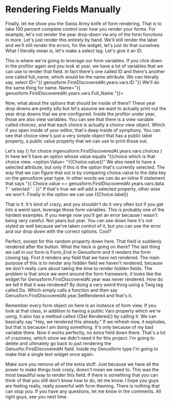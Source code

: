 # Rendering Fields Manually

Finally, let me show you the Swiss Army knife of form rendering. That is to take 100 percent complete control over how you render your forms. For example, let's not render the year drop-down via any of the form functions in more. Let's just render this entirely by hand. We'll still render the label and we'll still render the errors, for the widget, let's just do that ourselves. What I literally mean is, let's make a select tag. Let's give it an ID.

This is where we're going to leverage our form variables. If you click down in the profilor again and you look at year, we have a lot of variables that we can use to render that field. In fact there's one called ID and there's another one called full_name, which would be the name attribute. We can literally say, select ID="{{ genusform.FirstDiscoveredAt.years.vars.ID "}} We'll do the same thing for name. Name="{{ genusform.FirstDiscoveredAt.years.vars.Full_Name "}}>

Now, what about the options that should be inside of there? These year drop downs are pretty silly but let's assume we want to actually print out the year drop downs that we pre-configured. Inside the profilor under year, those are also view variables. You can see that there is a view variable called choices, and that each choice is actually a choice view object. Which if you open inside of your editor, that's deep inside of symphony. You can see that choice view's just a very simple object that has a public label property, a public value property that we can use to print those out.

Let's say {\ for choice ingenusform.FirstDiscoveredAt.years.vars.choices \} In here we'll have an option whose value equals "{{choice which is that choice view. <option Value= "{{Choice.value}}" We also need to have a selected attribute, but only if this is the option that's currently selected. The way that we can figure that out is by comparing choice.value to the data key on the genusform year type. In other words we can do an inline If statement that says "{{ Choice.value == genusform.FirstDiscoveredAt.years.vars.data ? ' selected ' : }}" If that's true we will add a selected property, other wise we won't. Finally in the option we can use {{Choice.label}}

That is it. It's kind of crazy, and you shouldn't do it very often but if you get into a weird spot, leverage those form variables. This is probably one of the hardest examples. If you merge now you'll get an error because I wasn't being very careful. Not years but year. You can see down here it's not styled as well because we've taken control of it, but you can see the error and our drop down with the correct options. Cool?

Perfect, except for this random property down here. That field is suddenly rendered after the button. What the heck is going on there? The last thing we call in our form is Form_End in Genusform and it renders the form closing tag. First it renders any field that we have not rendered. The main purpose of this is to render any hidden field we haven't rendered, because we don't really care about taking the time to render hidden fields. The problem is that since we went around the form framework, it looks like the widget for Genusform.FirstDiscoveredAt.year was never rendered. How do we tell it that it was rendered? By doing a very weird thing using a Twig tag called Do. Which simply calls a function and then say Genusforn.FirstDiscoveredAt.year.SetRendered and that's it.

Remember every form object on here is an instance of form view. If you look at that class, in addition to having a public Vars property which we're using, it also has a method called {{Set Rendered}} by calling it. We can basically say "Hey, we rendered this already." If we refresh now, it explodes, but that is because I am doing something. It's only because of my bad variable there. Now it works perfectly, no extra field down there. That's a lot of craziness, which since we didn't need it for this project. I'm going to delete and ultimately go back to just rendering the Genusfor.FirstDiscoveredAt field. Inside my Genusform type I'm going to make that a single text widget once again.

Make sure you remove all of the extra stuff. Just because we have all the power to make things look crazy, doesn't mean we need to. This was the most beautiful way to render this field. If there is something that you can think of that you still don't know how to do, let me know. I hope you guys are feeling really, really powerful with form theming. There is nothing that can stop you. If you have any questions, let me know in the comments. All right guys, see you next time.
